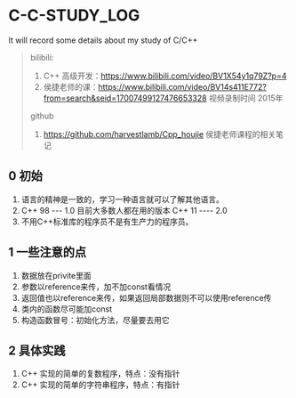 # C-C-STUDY_LOG
It will record some details about my study of C/C++

> bilibili:
>
> 1. C++ 高级开发：https://www.bilibili.com/video/BV1X54y1q79Z?p=4
> 2. 侯捷老师的课：https://www.bilibili.com/video/BV14s411E772?from=search&seid=17007499127476653328 视频录制时间 2015年
>
> github
>
> 1. https://github.com/harvestlamb/Cpp_houjie 侯捷老师课程的相关笔记

## 0 初始

1. 语言的精神是一致的，学习一种语言就可以了解其他语言。
2. C++ 98 --- 1.0   目前大多数人都在用的版本    C++ 11 ---- 2.0
3. 不用C++标准库的程序员不是有生产力的程序员。

## 1 一些注意的点

1. 数据放在privite里面
2. 参数以reference来传，加不加const看情况
3. 返回值也以reference来传，如果返回局部数据则不可以使用reference传
4. 类内的函数尽可能加const
5. 构造函数冒号：初始化方法，尽量要去用它

## 2 具体实践

1. C++ 实现的简单的复数程序，特点：没有指针
2. C++ 实现的简单的字符串程序，特点：有指针

